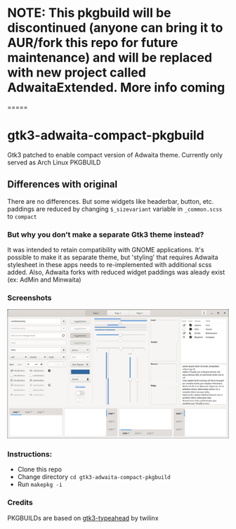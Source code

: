 # NOTE: This pkgbuild will be discontinued (anyone can bring it to AUR/fork this repo for future maintenance) and will be replaced with new project called AdwaitaExtended. More info coming

=====

# gtk3-adwaita-compact-pkgbuild
Gtk3 patched to enable compact version of Adwaita theme. Currently only served as Arch Linux PKGBUILD

## Differences with original
There are no differences. But some widgets like headerbar, button, etc. paddings are reduced by changing `$_sizevariant` variable in `_common.scss` to `compact` 

### But why you don't make a separate Gtk3 theme instead?
It was intended to retain compatibility with GNOME applications. It's possible to make it as separate theme, but 'styling' that requires Adwaita stylesheet in these apps needs to re-implemented with additional scss added. Also, Adwaita forks with reduced widget paddings was aleady exist (ex: AdMin and Minwaita)

### Screenshots
![Screenshots](ss.png)

### Instructions:
- Clone this repo
- Change directory `cd gtk3-adwaita-compact-pkgbuild`
- Run `makepkg -i`

### Credits
PKGBUILDs are based on [gtk3-typeahead](https://aur.archlinux.org/packages/gtk3-typeahead/) by twilinx

